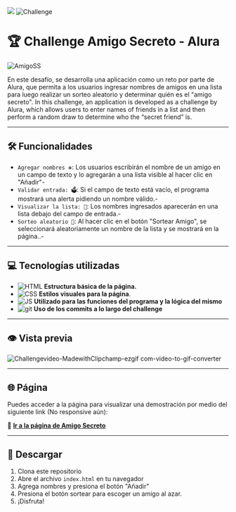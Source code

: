  ![](https://img.shields.io/badge/Desarrollador-GhCarlozz-blue) ![Challenge](https://img.shields.io/badge/Desafio-Finalizado!-green?labelColor=grey&style=flat&logo=checkmarx)
 # 🏆 Challenge Amigo Secreto - Alura 

![AmigoSS](https://github.com/user-attachments/assets/e5c4e4fa-005d-4ec9-914a-a2ce75d75ace)

En este desafío, se desarrolla una aplicación como un reto por parte de Alura, que permita a los usuarios ingresar nombres de amigos en una lista para luego realizar un sorteo aleatorio y determinar quién es el "amigo secreto".
In this challenge, an application is developed as a challenge by Alura, which allows users to enter names of friends in a list and then perform a random draw to determine who the “secret friend” is.
______

## 🛠️ Funcionalidades  
- `Agregar nombres ➕`: Los usuarios escribirán el nombre de un amigo en un campo de texto y lo agregarán a una lista visible al hacer clic en "Añadir"-
- `Validar entrada: 🗳️`:  Si el campo de texto está vacío, el programa mostrará una alerta pidiendo un nombre válido.-
- `Visualizar la lista: 📃`: Los nombres ingresados aparecerán en una lista debajo del campo de entrada.-
- `Sorteo aleatorio 🎉`: Al hacer clic en el botón "Sortear Amigo", se seleccionará aleatoriamente un nombre de la lista y se mostrará en la página..-

______
## 💻 Tecnologías utilizadas 
- ![HTML](https://img.shields.io/badge/HTML-grey?style=plastic&logo=html5) **Estructura básica de la página.**
- ![CSS](https://img.shields.io/badge/CSS-grey?style=plastic&logo=css3) **Estilos visuales para la página**.
- ![JS](https://img.shields.io/badge/JS-grey?style=plastic&logo=javascript) **Utilizado para las funciones del programa y la lógica del mismo**
- ![git](https://img.shields.io/badge/git-grey?style=plastic&logo=git) **Uso de los commits a lo largo del challenge**
______
## 👁️ Vista previa


![Challengevideo-MadewithClipchamp-ezgif com-video-to-gif-converter](https://github.com/user-attachments/assets/114b3afa-d33a-4af1-9042-209bc1464c68)





_______
## 🌐 Página 
Puedes acceder a la página para visualizar una demostración por medio del siguiente link (No responsive aún):

🎉 **[Ir a la página de Amigo Secreto](https://ghcarlozz.github.io/Challenge-Amigo-secreto/)**  
______

## 🚀 Descargar
1. Clona este repositorio
2. Abre el archivo `index.html` en tu navegador
3. Agrega nombres y presiona el botón "Añadir"
4. Presiona el botón sortear para escoger un amigo al azar.
5. ¡Disfruta!

